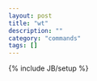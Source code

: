 ```yaml
---
layout: post
title: "wt"
description: ""
category: "commands"
tags: []
---
```

{% include JB/setup %}

